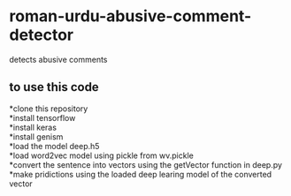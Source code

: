 # roman-urdu-abusive-comment-detector
detects abusive comments
## to use this code
*clone this repository</br>
*install tensorflow</br>
*install keras</br>
*install genism</br>
*load the model deep.h5</br>
*load word2vec model using pickle from wv.pickle</br>
*convert the sentence into vectors using the getVector function in deep.py</br>
*make pridictions using the loaded deep learing model of the converted vector</br>
